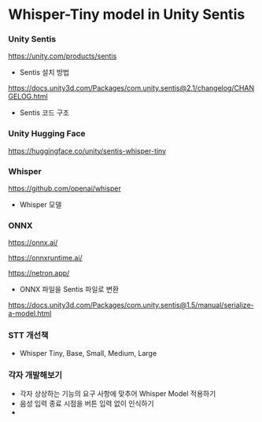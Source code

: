 # Whisper-Tiny model in Unity Sentis

### Unity Sentis

https://unity.com/products/sentis

* Sentis 설치 방법

https://docs.unity3d.com/Packages/com.unity.sentis@2.1/changelog/CHANGELOG.html

* Sentis 코드 구조

### Unity Hugging Face
https://huggingface.co/unity/sentis-whisper-tiny

### Whisper

https://github.com/openai/whisper

* Whisper 모델

### ONNX

https://onnx.ai/

https://onnxruntime.ai/

https://netron.app/

* ONNX 파일을 Sentis 파일로 변환

https://docs.unity3d.com/Packages/com.unity.sentis@1.5/manual/serialize-a-model.html

### STT 개선책

* Whisper Tiny, Base, Small, Medium, Large 

### 각자 개발해보기

* 각자 상상하는 기능의 요구 사항에 맞추어 Whisper Model 적용하기
* 음성 입력 종료 시점을 버튼 입력 없이 인식하기
* 